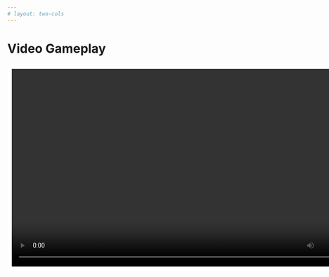 ```yaml
---
# layout: two-cols
---
```


# Video Gameplay

<div style="background-color: white; padding: 10px; display: inline-block;">
  <video src="./video.mp4" width="800" height="450" autoplay controls></video>
</div>
